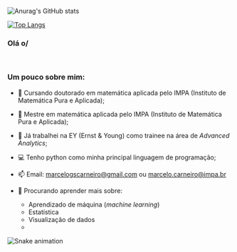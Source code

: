 
![Anurag's GitHub stats](https://github-readme-stats.vercel.app/api?username=CeloGSC&count_private=true&theme=dark&show_icons=true&hide_rank=true)

[![Top Langs](https://github-readme-stats.vercel.app/api/top-langs/?username=CeloGSC&layout=compact&theme=dark)](https://github.com/anuraghazra/github-readme-stats)
<br />

### Olá o/

<br/>
<h3> Um pouco sobre mim: </h3>

- 🧮 Cursando doutorado em matemática aplicada pelo IMPA (Instituto de Matemática Pura e Aplicada);

- 🧮 Mestre em matemática aplicada pelo IMPA (Instituto de Matemática Pura e Aplicada);
 
- 💼 Já trabalhei na EY (Ernst & Young) como trainee na área de _Advanced Analytics_;
 
- 💻 Tenho python como minha principal linguagem de programação;
 
- 📫 Email: marcelogscarneiro@gmail.com ou marcelo.carneiro@impa.br
 
- 🔭 Procurando aprender mais sobre:

    - Aprendizado de máquina (_machine learning_)
    - Estatística
    - Visualização de dados
    - 
![Snake animation](https://github.com/CeloGSC/CeloGSC/blob/output/github-contribution-grid-snake.svg)

<br />
